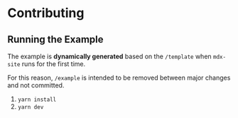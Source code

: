 # Contributing

## Running the Example

The example is **dynamically generated** based on the `/template` when
`mdx-site` runs for the first time.

For this reason, `/example` is intended to be removed between major
changes and not committed.

1. `yarn install`
2. `yarn dev`
